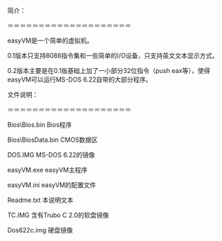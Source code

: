 简介：

＝＝＝＝＝＝＝＝＝＝＝＝＝＝＝＝＝＝＝＝

easyVM是一个简单的虚拟机。

0.1版本只支持8086指令集和一些简单的I/O设备，只支持英文文本显示方式。

0.2版本主要是在0.1版基础上加了一小部分32位指令（push eax等），使得easyVM可以运行MS-DOS 6.22自带的大部分程序。




文件说明：

＝＝＝＝＝＝＝＝＝＝＝＝＝＝＝＝＝＝＝＝

Bios\Bios.bin		Bios程序

Bios\BiosData.bin	CMOS数据区

DOS.IMG			MS-DOS 6.22的镜像

easyVM.exe		easyVM主程序

easyVM.ini		easyVM的配置文件

Readme.txt		本说明文本

TC.IMG			含有Trubo C 2.0的软盘镜像

Dos622c.img		硬盘镜像
